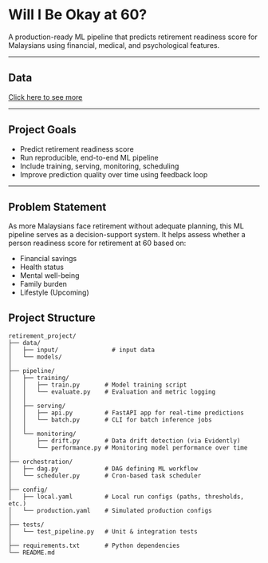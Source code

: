 # Will I Be Okay at 60? 

A production-ready ML pipeline that predicts retirement readiness score for Malaysians using financial, medical, and psychological features. 

---

## Data

[Click here to see more](https://github.com/shanurwan/Malaysian-Retirement-Dataset)

---

## Project Goals

- Predict retirement readiness score
- Run reproducible, end-to-end ML pipeline
- Include training, serving, monitoring, scheduling 
- Improve prediction quality over time using feedback loop

---

## Problem Statement 

As more Malaysians face retirement without adequate planning, this ML pipeline serves as a decision-support system.
It helps assess whether a person readiness score for retirement at 60 based on:

- Financial savings
- Health status
- Mental well-being
- Family burden
- Lifestyle (Upcoming)

## Project Structure

```text
retirement_project/
├── data/
│   ├── input/               # input data
│   └── models/           
│
├── pipeline/
│   ├── training/
│   │   ├── train.py       # Model training script
│   │   └── evaluate.py    # Evaluation and metric logging
│   │
│   ├── serving/
│   │   ├── api.py         # FastAPI app for real-time predictions
│   │   └── batch.py       # CLI for batch inference jobs
│   │
│   └── monitoring/
│       ├── drift.py       # Data drift detection (via Evidently)
│       └── performance.py # Monitoring model performance over time
│
├── orchestration/
│   ├── dag.py             # DAG defining ML workflow
│   └── scheduler.py       # Cron-based task scheduler
│
├── config/
│   ├── local.yaml         # Local run configs (paths, thresholds, etc.)
│   └── production.yaml    # Simulated production configs
│
├── tests/
│   └── test_pipeline.py   # Unit & integration tests
│
├── requirements.txt       # Python dependencies
└── README.md              
```
